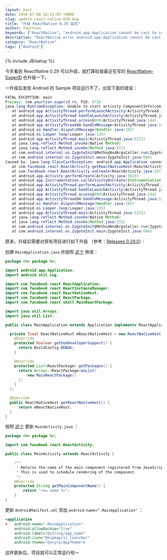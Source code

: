 ```yaml
---
layout: post
date: 2016-07-08 16:13:03 +0800
slug: update-react-native-029-bug
title: "升级 ReactNative 0.29 踩坑"
author: Yourtion
keywords: ["ReactNative", "android.app.Application cannot be cast to com.facebook.react.ReactApplication", "React Native 0.29"]
description: "ReactNative error android.app.Application cannot be cast to com.facebook.react.ReactApplication bug fix"
category: "ReactNative"
tags: ["Android"]
---
```

{% include JB/setup %}

今天看到 ReactNative 0.29 可以升级，就打算给我最近在写的 [ReactNative-SuperID](https://github.com/yourtion/ReactNative-SuperID) 也升级一下。

一升级后发现 Android 的 Sample 项目运行不了，出现下面的错误：

```java
FATAL EXCEPTION: main
Process: com.yourtion.superid_rn, PID: 8729
java.lang.RuntimeException: Unable to start activity ComponentInfo{com.yourtion.superid_rn/com.yourtion.superid_rn.SuperIDRNActivity}: java.lang.ClassCastException: android.app.Application cannot be cast to com.facebook.react.ReactApplication
   at android.app.ActivityThread.performLaunchActivity(ActivityThread.java:2298)
   at android.app.ActivityThread.handleLaunchActivity(ActivityThread.java:2360)
   at android.app.ActivityThread.access$800(ActivityThread.java:144)
   at android.app.ActivityThread$H.handleMessage(ActivityThread.java:1278)
   at android.os.Handler.dispatchMessage(Handler.java:102)
   at android.os.Looper.loop(Looper.java:135)
   at android.app.ActivityThread.main(ActivityThread.java:5221)
   at java.lang.reflect.Method.invoke(Native Method)
   at java.lang.reflect.Method.invoke(Method.java:372)
   at com.android.internal.os.ZygoteInit$MethodAndArgsCaller.run(ZygoteInit.java:899)
   at com.android.internal.os.ZygoteInit.main(ZygoteInit.java:694)
Caused by: java.lang.ClassCastException: android.app.Application cannot be cast to com.facebook.react.ReactApplication
   at com.facebook.react.ReactActivity.getReactNativeHost(ReactActivity.java:79)
   at com.facebook.react.ReactActivity.onCreate(ReactActivity.java:107)
   at android.app.Activity.performCreate(Activity.java:5933)
   at android.app.Instrumentation.callActivityOnCreate(Instrumentation.java:1105)
   at android.app.ActivityThread.performLaunchActivity(ActivityThread.java:2251)
   at android.app.ActivityThread.handleLaunchActivity(ActivityThread.java:2360) 
   at android.app.ActivityThread.access$800(ActivityThread.java:144) 
   at android.app.ActivityThread$H.handleMessage(ActivityThread.java:1278) 
   at android.os.Handler.dispatchMessage(Handler.java:102) 
   at android.os.Looper.loop(Looper.java:135) 
   at android.app.ActivityThread.main(ActivityThread.java:5221) 
   at java.lang.reflect.Method.invoke(Native Method) 
   at java.lang.reflect.Method.invoke(Method.java:372) 
   at com.android.internal.os.ZygoteInit$MethodAndArgsCaller.run(ZygoteInit.java:899) 
   at com.android.internal.os.ZygoteInit.main(ZygoteInit.java:694) 
```

原来，升级后需要对原有项目进行如下升级 （参考：[Releases 0.29.0](https://github.com/facebook/react-native/releases/tag/v0.29.0)）：

创建 `MainApplication.java` 并按照 [这个](https://github.com/facebook/react-native/blob/0.29-stable/local-cli/generator-android/templates/package/MainApplication.java) 修改：

```java
package <%= package %>;

import android.app.Application;
import android.util.Log;

import com.facebook.react.ReactApplication;
import com.facebook.react.ReactInstanceManager;
import com.facebook.react.ReactNativeHost;
import com.facebook.react.ReactPackage;
import com.facebook.react.shell.MainReactPackage;

import java.util.Arrays;
import java.util.List;

public class MainApplication extends Application implements ReactApplication {

  private final ReactNativeHost mReactNativeHost = new ReactNativeHost(this) {
    @Override
    protected boolean getUseDeveloperSupport() {
      return BuildConfig.DEBUG;
    }

    @Override
    protected List<ReactPackage> getPackages() {
      return Arrays.<ReactPackage>asList(
          new MainReactPackage()
      );
    }
  };

  @Override
  public ReactNativeHost getReactNativeHost() {
      return mReactNativeHost;
  }
}
```

按照 [这个](https://github.com/facebook/react-native/blob/0.29-stable/local-cli/generator-android/templates/package/MainActivity.java) 更新 `MainActivity.java` ：

```java
package <%= package %>;

import com.facebook.react.ReactActivity;

public class MainActivity extends ReactActivity {

    /**
     * Returns the name of the main component registered from JavaScript.
     * This is used to schedule rendering of the component.
     */
    @Override
    protected String getMainComponentName() {
        return "<%= name %>";
    }
}
```

更新 `AndroidManifest.xml` 添加 `android:name=".MainApplication"` ：

```xml
<application
+   android:name=".MainApplication"
    android:allowBackup="true"
    android:label="@string/app_name"
    android:icon="@mipmap/ic_launcher"
    android:theme="@style/AppTheme">
```

这样更新后，项目就可以正常运行啦～
